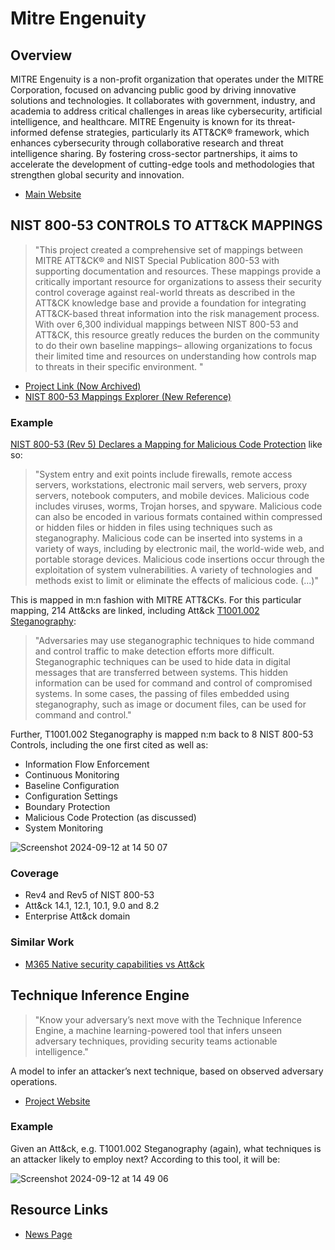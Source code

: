 # Mitre Engenuity

## Overview

MITRE Engenuity is a non-profit organization that operates under the MITRE Corporation, focused on advancing public good by driving innovative solutions and technologies. It collaborates with government, industry, and academia to address critical challenges in areas like cybersecurity, artificial intelligence, and healthcare. MITRE Engenuity is known for its threat-informed defense strategies, particularly its ATT&CK® framework, which enhances cybersecurity through collaborative research and threat intelligence sharing. By fostering cross-sector partnerships, it aims to accelerate the development of cutting-edge tools and methodologies that strengthen global security and innovation.

- [Main Website](https://mitre-engenuity.org)

## NIST 800-53 CONTROLS TO ATT&CK MAPPINGS

> "This project created a comprehensive set of mappings between MITRE ATT&CK® and NIST Special Publication 800-53 with supporting documentation and resources. These mappings provide a critically important resource for organizations to assess their security control coverage against real-world threats as described in the ATT&CK knowledge base and provide a foundation for integrating ATT&CK-based threat information into the risk management process. With over 6,300 individual mappings between NIST 800-53 and ATT&CK, this resource greatly reduces the burden on the community to do their own baseline mappings– allowing organizations to focus their limited time and resources on understanding how controls map to threats in their specific environment. "

- [Project Link (Now Archived)](https://github.com/center-for-threat-informed-defense/attack-control-framework-mappings)
- [NIST 800-53 Mappings Explorer (New Reference)](https://center-for-threat-informed-defense.github.io/mappings-explorer/external/nist/)

### Example

[NIST 800-53 (Rev 5) Declares a Mapping for Malicious Code Protection](https://center-for-threat-informed-defense.github.io/mappings-explorer/external/nist/attack-14.1/domain-enterprise/nist-rev5/SI-03/) like so:

> "System entry and exit points include firewalls, remote access servers, workstations, electronic mail servers, web servers, proxy servers, notebook computers, and mobile devices. Malicious code includes viruses, worms, Trojan horses, and spyware. Malicious code can also be encoded in various formats contained within compressed or hidden files or hidden in files using techniques such as steganography. Malicious code can be inserted into systems in a variety of ways, including by electronic mail, the world-wide web, and portable storage devices. Malicious code insertions occur through the exploitation of system vulnerabilities. A variety of technologies and methods exist to limit or eliminate the effects of malicious code. (...)"

This is mapped in m:n fashion with MITRE ATT&CKs. For this particular mapping, 214 Att&cks are linked, including Att&ck [T1001.002 Steganography](https://center-for-threat-informed-defense.github.io/mappings-explorer/attack/attack-14.1/domain-enterprise/techniques/T1001.002/):

> "Adversaries may use steganographic techniques to hide command and control traffic to make detection efforts more difficult. Steganographic techniques can be used to hide data in digital messages that are transferred between systems. This hidden information can be used for command and control of compromised systems. In some cases, the passing of files embedded using steganography, such as image or document files, can be used for command and control."

Further, T1001.002 Steganography is mapped n:m back to 8 NIST 800-53 Controls, including the one first cited as well as:

- Information Flow Enforcement
- Continuous Monitoring
- Baseline Configuration
- Configuration Settings
- Boundary Protection
- Malicious Code Protection (as discussed)
- System Monitoring

![Screenshot 2024-09-12 at 14 50 07](https://github.com/user-attachments/assets/26f15876-d47f-447f-9f6a-ace0f713801b)

### Coverage

- Rev4 and Rev5 of NIST 800-53
- Att&ck 14.1, 12.1, 10.1, 9.0 and 8.2
- Enterprise Att&ck domain

### Similar Work

- [M365 Native security capabilities vs Att&ck](https://mitre-engenuity.org/cybersecurity/center-for-threat-informed-defense/our-work/security-stack-mappings-microsoft-365/)

## Technique Inference Engine

> "Know your adversary’s next move with the Technique Inference Engine, a machine learning-powered tool that infers unseen adversary techniques, providing security teams actionable intelligence."

A model to infer an attacker’s next technique, based on observed adversary operations.

- [Project Website](https://center-for-threat-informed-defense.github.io/technique-inference-engine/#/)

### Example

Given an Att&ck, e.g. T1001.002 Steganography (again), what techniques is an attacker likely to employ next? According to this tool, it will be:

![Screenshot 2024-09-12 at 14 49 06](https://github.com/user-attachments/assets/59835eb4-25ae-4598-838d-4c6facf650a7)

## Resource Links

- [News Page](https://mitre-engenuity.org/news-insights/)

